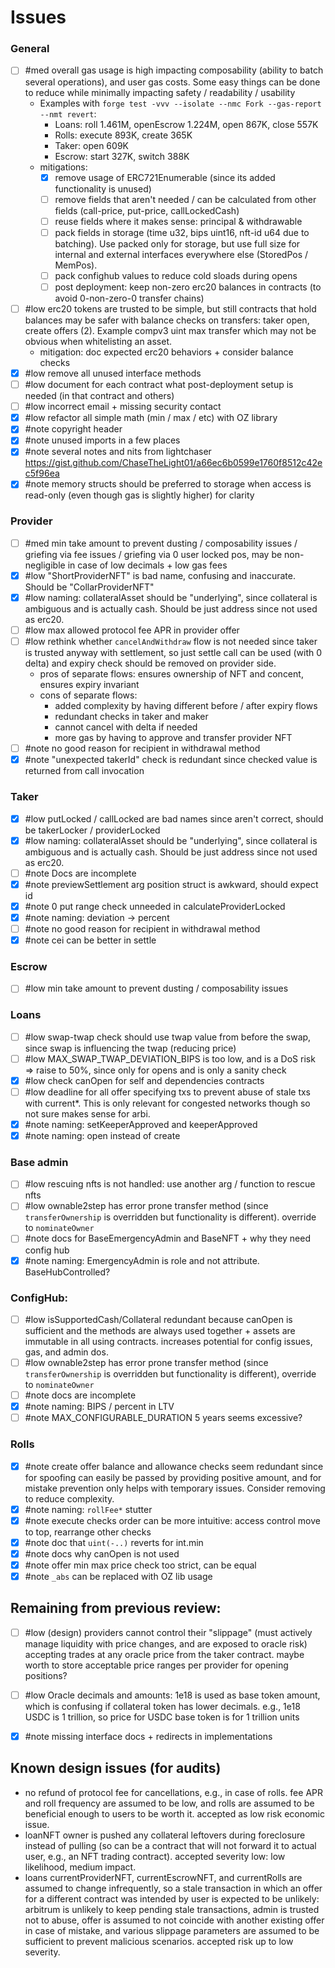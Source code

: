 # Issues

### General
- [ ] #med overall gas usage is high impacting composability (ability to batch several operations), and user gas costs. Some easy things can be done to reduce while minimally impacting safety / readability / usability
  - Examples with `forge test -vvv --isolate --nmc Fork --gas-report --nmt revert`:
    - Loans: roll 1.461M, openEscrow 1.224M, open 867K, close 557K
    - Rolls: execute 893K, create 365K
    - Taker: open 609K
    - Escrow: start 327K, switch 388K
  - mitigations:
    - [x] remove usage of ERC721Enumerable (since its added functionality is unused)
    - [ ] remove fields that aren't needed / can be calculated from other fields (call-price, put-price, callLockedCash)
    - [ ] reuse fields where it makes sense: principal & withdrawable
    - [ ] pack fields in storage (time u32, bips uint16, nft-id u64 due to batching). Use packed only for storage, but use full size for internal and external interfaces everywhere else (StoredPos / MemPos).
    - [ ] pack confighub values to reduce cold sloads during opens
    - [ ] post deployment: keep non-zero erc20 balances in contracts (to avoid 0-non-zero-0 transfer chains)
- [ ] #low erc20 tokens are trusted to be simple, but still contracts that hold balances may be safer with balance checks on transfers: taker open, create offers (2). Example compv3 uint max transfer which may not be obvious when whitelisting an asset.
  - mitigation: doc expected erc20 behaviors + consider balance checks
- [x] #low remove all unused interface methods
- [ ] #low document for each contract what post-deployment setup is needed (in that contract and others)
- [ ] #low incorrect email + missing security contact
- [x] #low refactor all simple math (min / max / etc) with OZ library
- [x] #note copyright header
- [x] #note unused imports in a few places
- [x] #note several notes and nits from lightchaser https://gist.github.com/ChaseTheLight01/a66ec6b0599e1760f8512c42ec5f96ea
- [x] #note memory structs should be preferred to storage when access is read-only (even though gas is slightly higher) for clarity

###  Provider
- [ ] #med min take amount to prevent dusting / composability issues / griefing via fee issues / griefing via 0 user locked pos, may be non-negligible in case of low decimals + low gas fees
- [x] #low "ShortProviderNFT" is bad name, confusing and inaccurate. Should be "CollarProviderNFT"
- [x] #low naming: collateralAsset should be "underlying", since collateral is ambiguous and is actually cash. Should be just address since not used as erc20.
- [ ] #low max allowed protocol fee APR in provider offer
- [ ] #low rethink whether `cancelAndWithdraw` flow is not needed since taker is trusted anyway with settlement, so just settle call can be used (with 0 delta) and expiry check should be removed on provider side.
  - pros of separate flows: ensures ownership of NFT and concent, ensures expiry invariant
  - cons of separate flows:
    - added complexity by having different before / after expiry flows
    - redundant checks in taker and maker
    - cannot cancel with delta if needed
    - more gas by having to approve and transfer provider NFT
- [ ] #note no good reason for recipient in withdrawal method
- [x] #note "unexpected takerId" check is redundant since checked value is returned from call invocation

### Taker
- [x] #low putLocked / callLocked are bad names since aren't correct, should be takerLocker / providerLocked
- [x] #low naming: collateralAsset should be "underlying", since collateral is ambiguous and is actually cash. Should be just address since not used as erc20.
- [ ] #note Docs are incomplete
- [x] #note previewSettlement arg position struct is awkward, should expect id
- [x] #note 0 put range check unneeded in calculateProviderLocked
- [x] #note naming: deviation -> percent
- [ ] #note no good reason for recipient in withdrawal method
- [x] #note cei can be better in settle

###  Escrow
- [ ] #low min take amount to prevent dusting / composability issues

###  Loans
- [ ] #low swap-twap check should use twap value from before the swap, since swap is influencing the twap (reducing price)
- [ ] #low MAX_SWAP_TWAP_DEVIATION_BIPS is too low, and is a DoS risk => raise to 50%, since only for opens and is only a sanity check
- [x] #low check canOpen for self and dependencies contracts
- [ ] #low deadline for all offer specifying txs to prevent abuse of stale txs with current*. This is only relevant for congested networks though so not sure makes sense for arbi.
- [x] #note naming: setKeeperApproved and keeperApproved
- [x] #note naming: open instead of create

### Base admin
- [ ] #low rescuing nfts is not handled: use another arg / function to rescue nfts 
- [ ] #low ownable2step has error prone transfer method (since `transferOwnership` is overridden but functionality is different). override to `nominateOwner`
- [ ] #note docs for BaseEmergencyAdmin and BaseNFT + why they need config hub
- [x] #note naming: EmergencyAdmin is role and not attribute. BaseHubControlled?

###  ConfigHub:
- [ ] #low isSupportedCash/Collateral redundant because canOpen is sufficient and the methods are always used together + assets are immutable in all using contracts. increases potential for config issues, gas, and admin dos.
- [ ] #low ownable2step has error prone transfer method (since `transferOwnership` is overridden but functionality is different), override to `nominateOwner`
- [ ] #note docs are incomplete
- [x] #note naming: BIPS / percent in LTV
- [ ] #note MAX_CONFIGURABLE_DURATION 5 years seems excessive?

### Rolls
- [x] #note create offer balance and allowance checks seem redundant since for spoofing can easily be passed by providing positive amount, and for mistake prevention only helps with temporary issues. Consider removing to reduce complexity.
- [x] #note naming: `rollFee*` stutter
- [x] #note execute checks order can be more intuitive: access control move to top, rearrange other checks
- [x] #note doc that `uint(-..)` reverts for int.min
- [x] #note docs why canOpen is not used
- [x] #note offer min max price check too strict, can be equal
- [x] #note `_abs` can be replaced with OZ lib usage

## Remaining from previous review:
- [ ] #low (design) providers cannot control their "slippage" (must actively manage liquidity with price changes, and are exposed to oracle risk) accepting trades at any oracle price from the taker contract. maybe worth to store acceptable price ranges per provider for opening positions?
- [ ] #low Oracle decimals and amounts: 1e18 is used as base token amount, which is confusing if collateral token has lower decimals. e.g., 1e18 USDC is 1 trillion, so price for USDC base token is for 1 trillion units
- [x] #note missing interface docs + redirects in implementations


## Known design issues (for audits)
- no refund of protocol fee for cancellations, e.g., in case of rolls. fee APR and roll frequency are assumed to be low, and rolls are assumed to be beneficial enough to users to be worth it. accepted as low risk economic issue.
- loanNFT owner is pushed any collateral leftovers during foreclosure instead of pulling (so can be a contract that will not forward it to actual user, e.g., an NFT trading contract). accepted severity low: low likelihood, medium impact.
- loans currentProviderNFT, currentEscrowNFT, and currentRolls are assumed to change infrequently, so a stale transaction in which an offer for a different contract was intended by user is expected to be unlikely: arbitrum is unlikely to keep pending stale transactions, admin is trusted not to abuse, offer is assumed to not coincide with another existing offer in case of mistake, and various slippage parameters are assumed to be sufficient to prevent malicious scenarios. accepted risk up to low severity.
